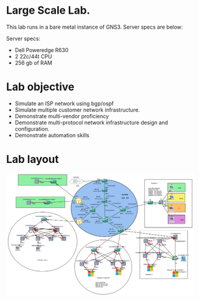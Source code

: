 # Large Scale Lab. 

This lab runs in a bare metal instance of GNS3. Server specs are below: 

Server specs: 
  - Dell Poweredge R630
  - 2 22c/44t CPU
  - 256 gb of RAM

# Lab objective
  - Simulate an ISP network using bgp/ospf
  - Simulate multiple customer network infrastructure. 
  - Demonstrate multi-vendor proficiency 
  - Demonstrate multi-protocol network infrastructure design and configuration. 
  - Demonstrate automation skills

# Lab layout 

![image](src/images/large-scale-02.png "Lab Topology Diagram")

